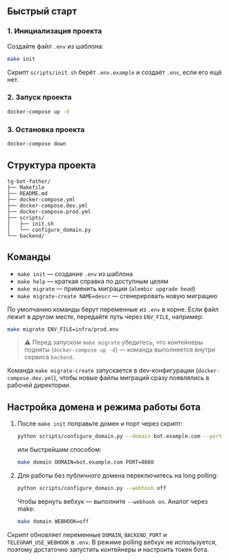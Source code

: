 ## Быстрый старт

### 1. Инициализация проекта

Создайте файл `.env` из шаблона:

```bash
make init
```

Скрипт `scripts/init.sh` берёт `.env.example` и создаёт `.env`, если его ещё нет.

### 2. Запуск проекта

```bash
docker-compose up -d
```

### 3. Остановка проекта

```bash
docker-compose down
```

## Структура проекта

```
tg-bot-father/
├── Makefile
├── README.md
├── docker-compose.yml
├── docker-compose.dev.yml
├── docker-compose.prod.yml
├── scripts/
│   ├── init.sh
│   └── configure_domain.py
└── backend/
```

## Команды

- `make init` — создание `.env` из шаблона
- `make help` — краткая справка по доступным целям
- `make migrate` — применить миграции (`alembic upgrade head`)
- `make migrate-create NAME=descr` — сгенерировать новую миграцию

По умолчанию команды берут переменные из `.env` в корне. Если файл лежит в другом месте, передайте путь через `ENV_FILE`, например:

```bash
make migrate ENV_FILE=infra/prod.env
```

> ⚠️ Перед запуском `make migrate` убедитесь, что контейнеры подняты (`docker-compose up -d`) — команда выполняется внутри сервиса `backend`.

Команда `make migrate-create` запускается в dev-конфигурации (`docker-compose.dev.yml`), чтобы новые файлы миграций сразу появлялись в рабочей директории.

## Настройка домена и режима работы бота

1. После `make init` поправьте домен и порт через скрипт:
   ```bash
   python scripts/configure_domain.py --domain bot.example.com --port 8080
   ```
   или быстрейшим способом:
   ```bash
   make domain DOMAIN=bot.example.com PORT=8080
   ```
2. Для работы без публичного домена переключитесь на long polling:
   ```bash
   python scripts/configure_domain.py --webhook off
   ```
   Чтобы вернуть вебхук — выполните `--webhook on`.
   Аналог через make:
   ```bash
   make domain WEBHOOK=off
   ```

Скрипт обновляет переменные `DOMAIN`, `BACKEND_PORT` и `TELEGRAM_USE_WEBHOOK` в `.env`. В режиме polling вебхук не используется, поэтому достаточно запустить контейнеры и настроить токен бота.
